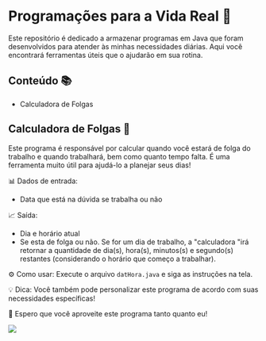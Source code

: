 
# Programações para a Vida Real 🚀 
Este repositório é dedicado a armazenar programas em Java que foram desenvolvidos para atender às minhas necessidades diárias. Aqui você encontrará ferramentas úteis que o ajudarão em sua rotina.

## Conteúdo 📚

-  Calculadora de Folgas

## Calculadora de Folgas 🔢

Este programa é responsável por calcular quando você estará de folga do trabalho e quando trabalhará, bem como quanto tempo falta. É uma ferramenta muito útil para ajudá-lo a planejar seus dias!

📊 Dados de entrada:

-   Data que está na dúvida se trabalha ou não

📈 Saída:

-   Dia e horário atual
-   Se esta de folga ou não. Se for um dia de trabalho, a "calculadora "irá retornar a quantidade de dia(s), hora(s), minutos(s) e segundo(s) restantes (considerando o horário que começo a trabalhar).

⚙️ Como usar: Execute o arquivo `datHora.java` e siga as instruções na tela.

💡 Dica: Você também pode personalizar este programa de acordo com suas necessidades específicas!

🎉 Espero que você aproveite este programa tanto quanto eu!



![](https://media3.giphy.com/media/3o6MbseSY3SjTcjIyc/giphy.gif?cid=ecf05e47don8egtqx7adwh08s5r1xculujydq2lb23de3zh9&rid=giphy.gif&ct=g)
